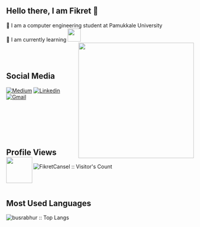 ## Hello there, I am Fikret 👋
<!---<img src="https://icon-library.com/images/php-icon-png/php-icon-png-0.jpg" width="40"> -->

🔭 I am a computer engineering student at Pamukkale University <br>
🌱 I am currently learning  <img src="https://icon-library.com/images/php-icon-png/php-icon-png-0.jpg" width="35">
<br>
<img align ="right" src="https://media1.giphy.com/media/f6hnhHkks8bk4jwjh3/giphy.gif?cid=ecf05e470msnuklquyglq12k8vzz4bfz28f1t24mkrd851l3&rid=giphy.gif&ct=s" width="310" height="310">

<br>
<br>

## Social Media
[![Medium](https://img.shields.io/badge/-Medium-c13584?style=flat&labelColor=c13584&logo=instagram&logoColor=white)](https://medium.com/@fikretcansel)
[![Linkedin](https://img.shields.io/badge/-LinkedIn-blue?style=flat&logo=Linkedin&logoColor=white)](https://www.linkedin.com/in/fikretcansel/)
[![Gmail](https://img.shields.io/badge/-Gmail-c14438?style=flat&logo=Gmail&logoColor=white)](mailto:fikret_312@hotmail.com)

<br> 
<br> 
<br>
<br>
<br>


## Profile Views  <img align="left" src="https://media.giphy.com/media/aA3mUKSrVr7gI/giphy.gif?cid=ecf05e47ahq84p2mqa575xdpf4q3gixwo2i0khzr4lk5psbd&rid=giphy.gif&ct=s" width="70">
  <p><img src="https://profile-counter.glitch.me/{FikretCansel}/count.svg" alt="FikretCansel :: Visitor's Count" /></p>

<br><br>

## Most Used Languages
<!--<p ><img src="https://github-readme-stats.vercel.app/api/top-langs/?username=busrabhur&langs_count=10&theme=tokyonight&layout=compact" alt="busrabhur :: Top Langs" /></p> -->
<p ><img src="https://github-readme-stats.vercel.app/api/top-langs/?username=busrabhur&langs_count=10&theme=tokyonight&layout=compact" alt="busrabhur :: Top Langs" /></p>


 












<!--
**busrabhur/busrabhur** is a ✨ _special_ ✨ repository because its `README.md` (this file) appears on your GitHub profile.

Here are some ideas to get you started:

- 🔭 I’m currently working on ...
- 🌱 I’m currently learning ...
- 👯 I’m looking to collaborate on ...
- 🤔 I’m looking for help with ...
- 💬 Ask me about ...
- 📫 How to reach me: ...
- 😄 Pronouns: ...
- ⚡ Fun fact: ...
-->

